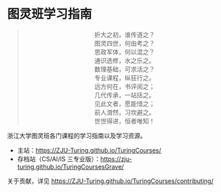 # 图灵班学习指南

<div align="center">

> 折大之初，谁传道之？  
图灵四世，何由考之？  
思政军体，何以混之？  
通识选修，水之乐之。  
数理基础，可求活之？  
专业课程，纵狂行之。  
远方何在，书评阅之；  
几代传承，一站括之。  
见此文者，愿能惜之；  
前人潸然，习坎避之。  
世世得进，恒者唯知！

</div>

浙江大学图灵班各门课程的学习指南以及学习资源。

- 主站：https://ZJU-Turing.github.io/TuringCourses/
- 存档站（CS/AI/IS 三专业版）：https://zju-turing.github.io/TuringCoursesGrave/

关于贡献，详见 https://ZJU-Turing.github.io/TuringCourses/contributing/
